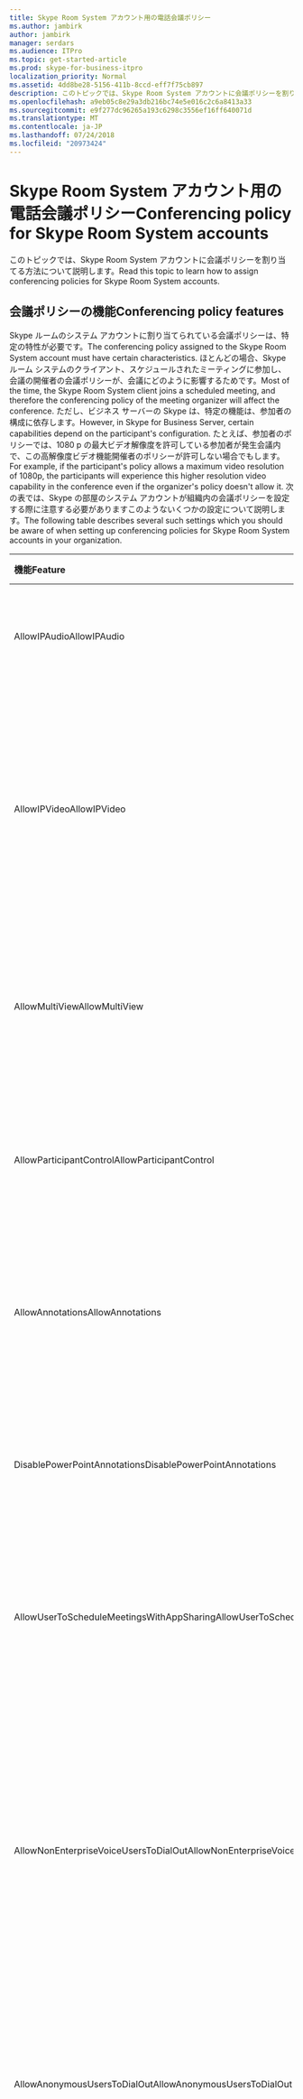 ```yaml
---
title: Skype Room System アカウント用の電話会議ポリシー
ms.author: jambirk
author: jambirk
manager: serdars
ms.audience: ITPro
ms.topic: get-started-article
ms.prod: skype-for-business-itpro
localization_priority: Normal
ms.assetid: 4dd8be28-5156-411b-8ccd-eff7f75cb897
description: このトピックでは、Skype Room System アカウントに会議ポリシーを割り当てる方法について説明します。
ms.openlocfilehash: a9eb05c8e29a3db216bc74e5e016c2c6a8413a33
ms.sourcegitcommit: e9f277dc96265a193c6298c3556ef16ff640071d
ms.translationtype: MT
ms.contentlocale: ja-JP
ms.lasthandoff: 07/24/2018
ms.locfileid: "20973424"
---
```

# <a name="conferencing-policy-for-skype-room-system-accounts"></a><span data-ttu-id="eab53-103">Skype Room System アカウント用の電話会議ポリシー</span><span class="sxs-lookup"><span data-stu-id="eab53-103">Conferencing policy for Skype Room System accounts</span></span>
 
<span data-ttu-id="eab53-104">このトピックでは、Skype Room System アカウントに会議ポリシーを割り当てる方法について説明します。</span><span class="sxs-lookup"><span data-stu-id="eab53-104">Read this topic to learn how to assign conferencing policies for Skype Room System accounts.</span></span>
  
## <a name="conferencing-policy-features"></a><span data-ttu-id="eab53-105">会議ポリシーの機能</span><span class="sxs-lookup"><span data-stu-id="eab53-105">Conferencing policy features</span></span>

<span data-ttu-id="eab53-106">Skype ルームのシステム アカウントに割り当てられている会議ポリシーは、特定の特性が必要です。</span><span class="sxs-lookup"><span data-stu-id="eab53-106">The conferencing policy assigned to the Skype Room System account must have certain characteristics.</span></span> <span data-ttu-id="eab53-107">ほとんどの場合、Skype ルーム システムのクライアント、スケジュールされたミーティングに参加し、会議の開催者の会議ポリシーが、会議にどのように影響するためです。</span><span class="sxs-lookup"><span data-stu-id="eab53-107">Most of the time, the Skype Room System client joins a scheduled meeting, and therefore the conferencing policy of the meeting organizer will affect the conference.</span></span> <span data-ttu-id="eab53-108">ただし、ビジネス サーバーの Skype は、特定の機能は、参加者の構成に依存します。</span><span class="sxs-lookup"><span data-stu-id="eab53-108">However, in Skype for Business Server, certain capabilities depend on the participant's configuration.</span></span> <span data-ttu-id="eab53-109">たとえば、参加者のポリシーでは、1080 p の最大ビデオ解像度を許可している参加者が発生会議内で、この高解像度ビデオ機能開催者のポリシーが許可しない場合でもします。</span><span class="sxs-lookup"><span data-stu-id="eab53-109">For example, if the participant's policy allows a maximum video resolution of 1080p, the participants will experience this higher resolution video capability in the conference even if the organizer's policy doesn't allow it.</span></span> <span data-ttu-id="eab53-110">次の表では、Skype の部屋のシステム アカウントが組織内の会議ポリシーを設定する際に注意する必要がありますこのようないくつかの設定について説明します。</span><span class="sxs-lookup"><span data-stu-id="eab53-110">The following table describes several such settings which you should be aware of when setting up conferencing policies for Skype Room System accounts in your organization.</span></span> 
  
|<span data-ttu-id="eab53-111">機能</span><span class="sxs-lookup"><span data-stu-id="eab53-111">Feature</span></span>  <br/> |<span data-ttu-id="eab53-112">値</span><span class="sxs-lookup"><span data-stu-id="eab53-112">Value</span></span>  <br/> |<span data-ttu-id="eab53-113">コメント</span><span class="sxs-lookup"><span data-stu-id="eab53-113">Comment</span></span>  <br/> |
|:-----|:-----|:-----|
|<span data-ttu-id="eab53-114">AllowIPAudio</span><span class="sxs-lookup"><span data-stu-id="eab53-114">AllowIPAudio</span></span>  <br/> |<span data-ttu-id="eab53-115">True</span><span class="sxs-lookup"><span data-stu-id="eab53-115">TRUE</span></span>  <br/> |<span data-ttu-id="eab53-116">Skype ルーム システムのオーディオの場合は true である必要があります。</span><span class="sxs-lookup"><span data-stu-id="eab53-116">Must be true for Skype Room System audio</span></span>  <br/> |
|<span data-ttu-id="eab53-117">AllowIPVideo</span><span class="sxs-lookup"><span data-stu-id="eab53-117">AllowIPVideo</span></span>  <br/> |<span data-ttu-id="eab53-118">True</span><span class="sxs-lookup"><span data-stu-id="eab53-118">TRUE</span></span>  <br/> |<span data-ttu-id="eab53-119">Skype ルーム システムで即時相互 (ad hoc) のホワイト ボード セッションで動作する Skype ルーム システム オーディオの場合は true である必要があります。</span><span class="sxs-lookup"><span data-stu-id="eab53-119">Must be true for Skype Room System audio to work in Meet Now (ad hoc) whiteboard sessions in Skype Room System</span></span>  <br/> |
|<span data-ttu-id="eab53-120">AllowMultiView</span><span class="sxs-lookup"><span data-stu-id="eab53-120">AllowMultiView</span></span>  <br/> |<span data-ttu-id="eab53-121">True</span><span class="sxs-lookup"><span data-stu-id="eab53-121">TRUE</span></span>  <br/> |<span data-ttu-id="eab53-122">Skype ルーム システム、複数のビューを表示するのには複数のビデオ ストリームでは、します。</span><span class="sxs-lookup"><span data-stu-id="eab53-122">Allows Skype Room System to render multi-view, multiple video streams</span></span>  <br/> |
|<span data-ttu-id="eab53-123">AllowParticipantControl</span><span class="sxs-lookup"><span data-stu-id="eab53-123">AllowParticipantControl</span></span>  <br/> |<span data-ttu-id="eab53-124">True</span><span class="sxs-lookup"><span data-stu-id="eab53-124">TRUE</span></span>  <br/> |<span data-ttu-id="eab53-125">Skype ルーム システムの相互 (ad hoc) のホワイト ボード セッションを即時に影響を与えます</span><span class="sxs-lookup"><span data-stu-id="eab53-125">Affects Meet Now (ad hoc) whiteboard sessions in Skype Room System</span></span>  <br/> |
|<span data-ttu-id="eab53-126">AllowAnnotations</span><span class="sxs-lookup"><span data-stu-id="eab53-126">AllowAnnotations</span></span>  <br/> |<span data-ttu-id="eab53-127">True</span><span class="sxs-lookup"><span data-stu-id="eab53-127">TRUE</span></span>  <br/> |<span data-ttu-id="eab53-128">Skype ルーム システムの相互 (ad hoc) のホワイト ボード セッションを即時に影響を与えます</span><span class="sxs-lookup"><span data-stu-id="eab53-128">Affects Meet Now (ad hoc) whiteboard sessions in Skype Room System</span></span>  <br/> |
|<span data-ttu-id="eab53-129">DisablePowerPointAnnotations</span><span class="sxs-lookup"><span data-stu-id="eab53-129">DisablePowerPointAnnotations</span></span>  <br/> |<span data-ttu-id="eab53-130">False</span><span class="sxs-lookup"><span data-stu-id="eab53-130">FALSE</span></span>  <br/> |<span data-ttu-id="eab53-131">Skype ルーム システムの相互 (ad hoc) のホワイト ボード セッションを即時に影響を与えます</span><span class="sxs-lookup"><span data-stu-id="eab53-131">Affects Meet Now (ad hoc) whiteboard sessions in Skype Room System</span></span>  <br/> |
|<span data-ttu-id="eab53-132">AllowUserToScheduleMeetingsWithAppSharing</span><span class="sxs-lookup"><span data-stu-id="eab53-132">AllowUserToScheduleMeetingsWithAppSharing</span></span>  <br/> |<span data-ttu-id="eab53-133">True</span><span class="sxs-lookup"><span data-stu-id="eab53-133">TRUE</span></span>  <br/> |<span data-ttu-id="eab53-134">Skype ルーム システムの相互 (ad hoc) のホワイト ボード セッションを即時に影響を与えます</span><span class="sxs-lookup"><span data-stu-id="eab53-134">Affects Meet Now (ad hoc) whiteboard sessions in Skype Room System</span></span>  <br/> |
|<span data-ttu-id="eab53-135">AllowNonEnterpriseVoiceUsersToDialOut</span><span class="sxs-lookup"><span data-stu-id="eab53-135">AllowNonEnterpriseVoiceUsersToDialOut</span></span>  <br/> |<span data-ttu-id="eab53-136">False</span><span class="sxs-lookup"><span data-stu-id="eab53-136">FALSE</span></span>  <br/> |<span data-ttu-id="eab53-137">アカウントがエンタープライズ VoIP (EV) 有効になっている (を参照してください Skype の Skype ルーム システムの有効にするアカウントのビジネス セクション) であるかによって異なります</span><span class="sxs-lookup"><span data-stu-id="eab53-137">Depends on whether the account is Enterprise Voice (EV) enabled (see the Enabling Skype Room System Accounts for Skype for Business section)</span></span>  <br/> |
|<span data-ttu-id="eab53-138">AllowAnonymousUsersToDialOut</span><span class="sxs-lookup"><span data-stu-id="eab53-138">AllowAnonymousUsersToDialOut</span></span>  <br/> |<span data-ttu-id="eab53-139">False</span><span class="sxs-lookup"><span data-stu-id="eab53-139">FALSE</span></span>  <br/> |<span data-ttu-id="eab53-140">アカウントでエンタープライズ VoIP (EV) が有効であるかにどうかに応じて異なります</span><span class="sxs-lookup"><span data-stu-id="eab53-140">Depends on whether the account is Enterprise Voice (EV) enabled</span></span>  <br/> |
|<span data-ttu-id="eab53-141">AllowAnonymousParticipantsInMeetings</span><span class="sxs-lookup"><span data-stu-id="eab53-141">AllowAnonymousParticipantsInMeetings</span></span>  <br/> |<span data-ttu-id="eab53-142">True</span><span class="sxs-lookup"><span data-stu-id="eab53-142">TRUE</span></span>  <br/> |<span data-ttu-id="eab53-143">Skype ルーム システムの相互 (ad hoc) のホワイト ボード セッションを即時に影響を与えます</span><span class="sxs-lookup"><span data-stu-id="eab53-143">Affects Meet Now (ad hoc) whiteboard sessions in Skype Room System</span></span>  <br/> |
|<span data-ttu-id="eab53-144">AllowExternalUsersToSaveContent</span><span class="sxs-lookup"><span data-stu-id="eab53-144">AllowExternalUsersToSaveContent</span></span>  <br/> |<span data-ttu-id="eab53-145">True</span><span class="sxs-lookup"><span data-stu-id="eab53-145">TRUE</span></span>  <br/> |<span data-ttu-id="eab53-146">Skype ルーム システムの相互 (ad hoc) のホワイト ボード セッションを即時に影響を与えます</span><span class="sxs-lookup"><span data-stu-id="eab53-146">Affects Meet Now (ad hoc) whiteboard sessions in Skype Room System</span></span>  <br/> |
|<span data-ttu-id="eab53-147">AllowExternalUserControl</span><span class="sxs-lookup"><span data-stu-id="eab53-147">AllowExternalUserControl</span></span>  <br/> |<span data-ttu-id="eab53-148">False</span><span class="sxs-lookup"><span data-stu-id="eab53-148">FALSE</span></span>  <br/> |<span data-ttu-id="eab53-149">Skype ルーム システムの相互 (ad hoc) のホワイト ボード セッションを即時に影響を与えます</span><span class="sxs-lookup"><span data-stu-id="eab53-149">Affects Meet Now (ad hoc) whiteboard sessions in Skype Room System</span></span>  <br/> |
|<span data-ttu-id="eab53-150">AllowExternalUsersToRecordMeeting</span><span class="sxs-lookup"><span data-stu-id="eab53-150">AllowExternalUsersToRecordMeeting</span></span>  <br/> |<span data-ttu-id="eab53-151">False</span><span class="sxs-lookup"><span data-stu-id="eab53-151">FALSE</span></span>  <br/> |<span data-ttu-id="eab53-152">Skype ルーム システムの相互 (ad hoc) のホワイト ボード セッションを即時に影響を与えます</span><span class="sxs-lookup"><span data-stu-id="eab53-152">Affects Meet Now (ad hoc) whiteboard sessions in Skype Room System</span></span>  <br/> |
|<span data-ttu-id="eab53-153">AllowPolls</span><span class="sxs-lookup"><span data-stu-id="eab53-153">AllowPolls</span></span>  <br/> |<span data-ttu-id="eab53-154">True</span><span class="sxs-lookup"><span data-stu-id="eab53-154">TRUE</span></span>  <br/> |<span data-ttu-id="eab53-155">即時相互 (ad hoc) の会議で「n/a」ですが、Skype 部屋のシステム、部屋の前に画面上ポーリングに応答できます。</span><span class="sxs-lookup"><span data-stu-id="eab53-155">N/A in Meet Now (ad hoc) meetings, but Skype Room System can respond to polls on the screen at the front of room</span></span>  <br/> |
|<span data-ttu-id="eab53-156">AllowSharedNotes</span><span class="sxs-lookup"><span data-stu-id="eab53-156">AllowSharedNotes</span></span>  <br/> |<span data-ttu-id="eab53-157">True</span><span class="sxs-lookup"><span data-stu-id="eab53-157">TRUE</span></span>  <br/> |<span data-ttu-id="eab53-158">即時相互 (ad hoc) の会議で「n/a」ですが、Skype 部屋のシステム、部屋の前に画面上ポーリングに応答できます。</span><span class="sxs-lookup"><span data-stu-id="eab53-158">N/A in Meet Now (ad hoc) meetings, but Skype Room System can respond to polls on the screen at the front of room</span></span>  <br/> |
|<span data-ttu-id="eab53-159">EnableDialInConferencing</span><span class="sxs-lookup"><span data-stu-id="eab53-159">EnableDialInConferencing</span></span>  <br/> |<span data-ttu-id="eab53-160">True</span><span class="sxs-lookup"><span data-stu-id="eab53-160">TRUE</span></span>  <br/> |<span data-ttu-id="eab53-161">Skype ルーム システムの相互 (ad hoc) のホワイト ボード セッションを即時に影響を与えます</span><span class="sxs-lookup"><span data-stu-id="eab53-161">Affects Meet Now (ad hoc) whiteboard sessions in Skype Room System</span></span>  <br/> |
|<span data-ttu-id="eab53-162">EnableAppDesktopSharing</span><span class="sxs-lookup"><span data-stu-id="eab53-162">EnableAppDesktopSharing</span></span>  <br/> |<span data-ttu-id="eab53-163">Desktop</span><span class="sxs-lookup"><span data-stu-id="eab53-163">Desktop</span></span>  <br/> |<span data-ttu-id="eab53-164">Skype ルーム システムの相互 (ad hoc) のホワイト ボード セッションを即時に影響を与えます</span><span class="sxs-lookup"><span data-stu-id="eab53-164">Affects Meet Now (ad hoc) whiteboard sessions in Skype Room System</span></span>  <br/> |
|<span data-ttu-id="eab53-165">AllowConferenceRecording</span><span class="sxs-lookup"><span data-stu-id="eab53-165">AllowConferenceRecording</span></span>  <br/> |<span data-ttu-id="eab53-166">False</span><span class="sxs-lookup"><span data-stu-id="eab53-166">FALSE</span></span>  <br/> |<span data-ttu-id="eab53-167">Skype ルーム システムの該当なし。</span><span class="sxs-lookup"><span data-stu-id="eab53-167">N/A for Skype Room System.</span></span> <span data-ttu-id="eab53-168">True の場合、通話先で記録できます</span><span class="sxs-lookup"><span data-stu-id="eab53-168">If TRUE, a remote party could record</span></span>  <br/> |
|<span data-ttu-id="eab53-169">EnableP2PRecording</span><span class="sxs-lookup"><span data-stu-id="eab53-169">EnableP2PRecording</span></span>  <br/> |<span data-ttu-id="eab53-170">False</span><span class="sxs-lookup"><span data-stu-id="eab53-170">FALSE</span></span>  <br/> |<span data-ttu-id="eab53-171">Skype ルーム システムの該当なし。</span><span class="sxs-lookup"><span data-stu-id="eab53-171">N/A for Skype Room System.</span></span> <span data-ttu-id="eab53-172">True の場合、通話先で記録できます</span><span class="sxs-lookup"><span data-stu-id="eab53-172">If TRUE, a remote party could record</span></span>  <br/> |
|<span data-ttu-id="eab53-173">EnableFileTransfer</span><span class="sxs-lookup"><span data-stu-id="eab53-173">EnableFileTransfer</span></span>  <br/> |<span data-ttu-id="eab53-174">True</span><span class="sxs-lookup"><span data-stu-id="eab53-174">TRUE</span></span>  <br/> |<span data-ttu-id="eab53-175">該当なし</span><span class="sxs-lookup"><span data-stu-id="eab53-175">N/A</span></span>  <br/> |
|<span data-ttu-id="eab53-176">EnableP2PFileTransfer</span><span class="sxs-lookup"><span data-stu-id="eab53-176">EnableP2PFileTransfer</span></span>  <br/> |<span data-ttu-id="eab53-177">True</span><span class="sxs-lookup"><span data-stu-id="eab53-177">TRUE</span></span>  <br/> |<span data-ttu-id="eab53-178">該当なし</span><span class="sxs-lookup"><span data-stu-id="eab53-178">N/A</span></span>  <br/> |
|<span data-ttu-id="eab53-179">EnableP2PVideo</span><span class="sxs-lookup"><span data-stu-id="eab53-179">EnableP2PVideo</span></span>  <br/> |<span data-ttu-id="eab53-180">True</span><span class="sxs-lookup"><span data-stu-id="eab53-180">TRUE</span></span>  <br/> |<span data-ttu-id="eab53-181">Skype ルーム システム クライアントがピア ツー ピア ビデオ セッションに参加するには</span><span class="sxs-lookup"><span data-stu-id="eab53-181">Enables the Skype Room System client to participate in peer-to-peer video sessions</span></span>  <br/> |
|<span data-ttu-id="eab53-182">AllowLargeMeetings</span><span class="sxs-lookup"><span data-stu-id="eab53-182">AllowLargeMeetings</span></span>  <br/> |<span data-ttu-id="eab53-183">False</span><span class="sxs-lookup"><span data-stu-id="eab53-183">FALSE</span></span>  <br/> |<span data-ttu-id="eab53-184">該当なし</span><span class="sxs-lookup"><span data-stu-id="eab53-184">N/A</span></span>  <br/> |
|<span data-ttu-id="eab53-185">EnableDataCollaboration</span><span class="sxs-lookup"><span data-stu-id="eab53-185">EnableDataCollaboration</span></span>  <br/> |<span data-ttu-id="eab53-186">True</span><span class="sxs-lookup"><span data-stu-id="eab53-186">TRUE</span></span>  <br/> |<span data-ttu-id="eab53-187">Skype ルーム システムの相互 (ad hoc) のホワイト ボード セッションを即時に影響を与えます</span><span class="sxs-lookup"><span data-stu-id="eab53-187">Affects Meet Now (ad hoc) whiteboard sessions in Skype Room System</span></span>  <br/> |
|<span data-ttu-id="eab53-188">MaxVideoConferenceResolution</span><span class="sxs-lookup"><span data-stu-id="eab53-188">MaxVideoConferenceResolution</span></span>  <br/> |<span data-ttu-id="eab53-189">VGA</span><span class="sxs-lookup"><span data-stu-id="eab53-189">VGA</span></span>  <br/> |<span data-ttu-id="eab53-190">Skype ビジネス サーバーの無視、Skype ルームのシステムを使用して、HD1080</span><span class="sxs-lookup"><span data-stu-id="eab53-190">Ignored by Skype for Business Server, Skype Room System uses HD1080</span></span>  <br/> |
|<span data-ttu-id="eab53-191">MaxMeetingSize</span><span class="sxs-lookup"><span data-stu-id="eab53-191">MaxMeetingSize</span></span>  <br/> |<span data-ttu-id="eab53-192">250</span><span class="sxs-lookup"><span data-stu-id="eab53-192">250</span></span>  <br/> |<span data-ttu-id="eab53-193">Skype ルーム システムの相互 (ad hoc) のホワイト ボード セッションを即時に影響を与えます</span><span class="sxs-lookup"><span data-stu-id="eab53-193">Affects Meet Now (ad hoc) whiteboard sessions in Skype Room System</span></span>  <br/> |
|<span data-ttu-id="eab53-194">AudioBitRateKb</span><span class="sxs-lookup"><span data-stu-id="eab53-194">AudioBitRateKb</span></span>  <br/> |<span data-ttu-id="eab53-195">200</span><span class="sxs-lookup"><span data-stu-id="eab53-195">200</span></span>  <br/> |<span data-ttu-id="eab53-196">テーブルの末尾にあるメモを参照してください。\*</span><span class="sxs-lookup"><span data-stu-id="eab53-196">See note at the end of the table\*</span></span>  <br/> |
|<span data-ttu-id="eab53-197">VideoBitRateKb</span><span class="sxs-lookup"><span data-stu-id="eab53-197">VideoBitRateKb</span></span>  <br/> |<span data-ttu-id="eab53-198">5000</span><span class="sxs-lookup"><span data-stu-id="eab53-198">5000</span></span>  <br/> |<span data-ttu-id="eab53-199">許可される最大送信ビデオ ビット レートです。</span><span class="sxs-lookup"><span data-stu-id="eab53-199">This is the maximum outbound video bit rate allowed.</span></span> <span data-ttu-id="eab53-200">Skype ルームのシステムは、いずれかを送信できる 1080 ストリーム pano と共に使用する場合円卓会議は、このビット レートで。</span><span class="sxs-lookup"><span data-stu-id="eab53-200">Skype Room System can send one 1080 stream along with pano (if RoundTable is used) at this bit rate.</span></span> <span data-ttu-id="eab53-201">\*</span><span class="sxs-lookup"><span data-stu-id="eab53-201"></span></span>  <br/> |
|<span data-ttu-id="eab53-202">AppSharingBitRateKb</span><span class="sxs-lookup"><span data-stu-id="eab53-202">AppSharingBitRateKb</span></span>  <br/> |<span data-ttu-id="eab53-203">5000</span><span class="sxs-lookup"><span data-stu-id="eab53-203">5000</span></span>  <br/> |<span data-ttu-id="eab53-204">テーブルの末尾にあるメモを参照してください。\*</span><span class="sxs-lookup"><span data-stu-id="eab53-204">See note at the end of the table\*</span></span>  <br/> |
|<span data-ttu-id="eab53-205">FileTransferBitRateKb</span><span class="sxs-lookup"><span data-stu-id="eab53-205">FileTransferBitRateKb</span></span>  <br/> |<span data-ttu-id="eab53-206">5000</span><span class="sxs-lookup"><span data-stu-id="eab53-206">5000</span></span>  <br/> |<span data-ttu-id="eab53-207">該当なし</span><span class="sxs-lookup"><span data-stu-id="eab53-207">N/A</span></span>  <br/> |
|<span data-ttu-id="eab53-208">TotalReceiveVideoBitRateKb</span><span class="sxs-lookup"><span data-stu-id="eab53-208">TotalReceiveVideoBitRateKb</span></span>  <br/> |<span data-ttu-id="eab53-209">20000</span><span class="sxs-lookup"><span data-stu-id="eab53-209">20000</span></span>  <br/> |<span data-ttu-id="eab53-210">設定することこのできるだけ高くすることをお勧めします。</span><span class="sxs-lookup"><span data-stu-id="eab53-210">We recommend that you set this as high as possible.</span></span> <span data-ttu-id="eab53-211">効果的な帯域幅は、会議の時に、ネットワークの状態に依存します。\*</span><span class="sxs-lookup"><span data-stu-id="eab53-211">The effective bandwidth depends on network conditions at the time of conferences.\*</span></span>  <br/> |
|<span data-ttu-id="eab53-212">EnableMultiViewJoin</span><span class="sxs-lookup"><span data-stu-id="eab53-212">EnableMultiViewJoin</span></span>  <br/> |<span data-ttu-id="eab53-213">True</span><span class="sxs-lookup"><span data-stu-id="eab53-213">TRUE</span></span>  <br/> |<span data-ttu-id="eab53-214">TRUE にする必要があります Skype ルームのシステム ビューの複数のビデオ ストリームの</span><span class="sxs-lookup"><span data-stu-id="eab53-214">Must be TRUE for Skype Room System to ensure multi-view video streams</span></span>  <br/> |
   
* <span data-ttu-id="eab53-215">帯域幅の計画方法の詳細については、[メディア トラフィック用のネットワーク帯域幅の要件](../../plan-your-deployment/network-requirements/network-requirements.md#network-bandwidth-requirements-for-media-traffic)を参照してください。</span><span class="sxs-lookup"><span data-stu-id="eab53-215">For information about bandwidth planning, see [Network bandwidth requirements for media traffic](../../plan-your-deployment/network-requirements/network-requirements.md#network-bandwidth-requirements-for-media-traffic).</span></span>
  
> [!NOTE]
> <span data-ttu-id="eab53-216">Skype ルーム システムのクライアントでは、Lync Server 2010 プールのホーム サーバーがユーザーごとのスケジュールされたミーティングに参加しようとして、会議の開催者の会議ポリシー防ぐことが Skype ルーム システムのクライアント共同作業を実行します。</span><span class="sxs-lookup"><span data-stu-id="eab53-216">If the Skype Room System client tries to join a scheduled meeting organized by a user who is homed on a Lync Server 2010 pool, the meeting organizer's conferencing policy could prevent the Skype Room System client from performing collaboration.</span></span> 
  
## <a name="meeting-authentication"></a><span data-ttu-id="eab53-217">会議の認証</span><span class="sxs-lookup"><span data-stu-id="eab53-217">Meeting authentication</span></span>

<span data-ttu-id="eab53-218">Skype ルーム メッセージが表示されますユーザーに会議を使用するときは制限されているミーティングに参加する参加リンクたとえば、Outlook でどのミーティング ロビーのオプションを設定した会議です。</span><span class="sxs-lookup"><span data-stu-id="eab53-218">Skype Room System prompts users for authentication when they use the meeting join link to join a restricted meeting; for example, a meeting for which meeting lobby options have been configured in Outlook.</span></span> <span data-ttu-id="eab53-219">この設定は常に上に、カスタマイズされた会議と、ユーザーが常にメッセージが表示されます。</span><span class="sxs-lookup"><span data-stu-id="eab53-219">This setting is always on for customized meetings, and users are always prompted.</span></span> <span data-ttu-id="eab53-220">制限なしの会議では、ユーザーは認証なしの会議に参加できます。</span><span class="sxs-lookup"><span data-stu-id="eab53-220">However, for unrestricted meetings, users can join the meeting without authentication.</span></span> 
  
<span data-ttu-id="eab53-221">管理者は、次のコマンドによって、制限のない会議を含めてすべての会議で認証を要求できます。</span><span class="sxs-lookup"><span data-stu-id="eab53-221">The following command enables administrators to require authentication for all meetings, including unrestricted meetings:</span></span> 
  
```
Set-CsMeetingConfiguration -RequireRoomSystemsAuthorization $TRUE
```

<span data-ttu-id="eab53-222">既定では、RequireRoomSystemsAuthorization は False です。</span><span class="sxs-lookup"><span data-stu-id="eab53-222">By default, RequireRoomSystemsAuthorization is FALSE.</span></span> 
  

